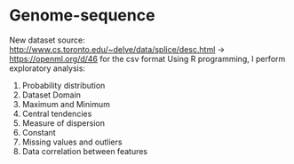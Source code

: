 # Genome-sequence


New dataset source: http://www.cs.toronto.edu/~delve/data/splice/desc.html -> https://openml.org/d/46 for the
csv format
Using R programming, I perform exploratory analysis:
1. Probability distribution
2. Dataset Domain
3. Maximum and Minimum
4. Central tendencies
5. Measure of dispersion
6. Constant
7. Missing values and outliers
8. Data correlation between features

